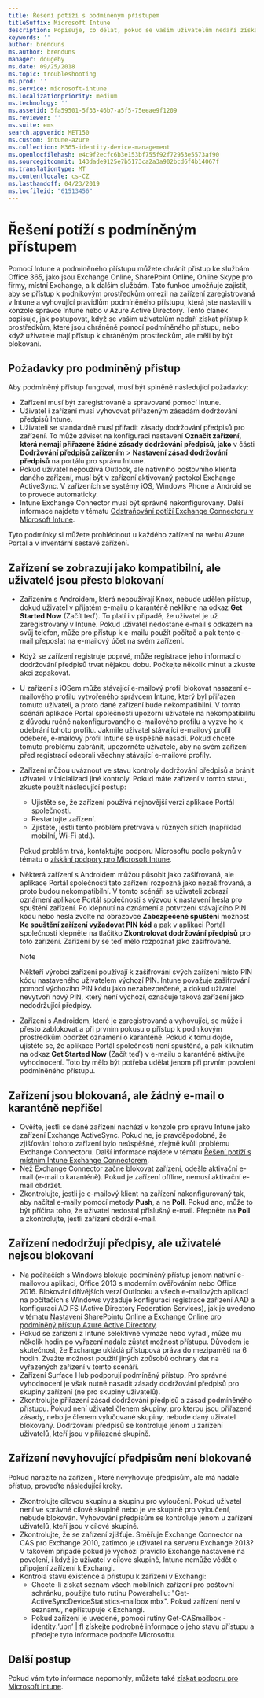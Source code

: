 ```yaml
---
title: Řešení potíží s podmíněným přístupem
titleSuffix: Microsoft Intune
description: Popisuje, co dělat, pokud se vašim uživatelům nedaří získat přístup k prostředkům prostřednictvím podmíněného přístupu Intune.
keywords: ''
author: brenduns
ms.author: brenduns
manager: dougeby
ms.date: 09/25/2018
ms.topic: troubleshooting
ms.prod: ''
ms.service: microsoft-intune
ms.localizationpriority: medium
ms.technology: ''
ms.assetid: 5fa59501-5f33-46b7-a5f5-75eeae9f1209
ms.reviewer: ''
ms.suite: ems
search.appverid: MET150
ms.custom: intune-azure
ms.collection: M365-identity-device-management
ms.openlocfilehash: e4c9f2ecfc6b3e153bf755f92f72953e5573af90
ms.sourcegitcommit: 143dade9125e7b5173ca2a3a902bcd6f4b14067f
ms.translationtype: MT
ms.contentlocale: cs-CZ
ms.lasthandoff: 04/23/2019
ms.locfileid: "61513456"
---
```

# <a name="troubleshoot-conditional-access"></a>Řešení potíží s podmíněným přístupem

Pomocí Intune a podmíněného přístupu můžete chránit přístup ke službám Office 365, jako jsou Exchange Online, SharePoint Online, Online Skype pro firmy, místní Exchange, a k dalším službám. Tato funkce umožňuje zajistit, aby se přístup k podnikovým prostředkům omezil na zařízení zaregistrovaná v Intune a vyhovující pravidlům podmíněného přístupu, která jste nastavili v konzole správce Intune nebo v Azure Active Directory. Tento článek popisuje, jak postupovat, když se vašim uživatelům nedaří získat přístup k prostředkům, které jsou chráněné pomocí podmíněného přístupu, nebo když uživatelé mají přístup k chráněným prostředkům, ale měli by být blokovaní.

## <a name="requirements-for-conditional-access"></a>Požadavky pro podmíněný přístup

Aby podmíněný přístup fungoval, musí být splněné následující požadavky:

- Zařízení musí být zaregistrované a spravované pomocí Intune.
- Uživatel i zařízení musí vyhovovat přiřazeným zásadám dodržování předpisů Intune.
- Uživateli se standardně musí přiřadit zásady dodržování předpisů pro zařízení. To může záviset na konfiguraci nastavení **Označit zařízení, která nemají přiřazené žádné zásady dodržování předpisů, jako** v části **Dodržování předpisů zařízením** > **Nastavení zásad dodržování předpisů** na portálu pro správu Intune.
-   Pokud uživatel nepoužívá Outlook, ale nativního poštovního klienta daného zařízení, musí být v zařízení aktivovaný protokol Exchange ActiveSync. V zařízeních se systémy iOS, Windows Phone a Android se to provede automaticky.
-   Intune Exchange Connector musí být správně nakonfigurovaný. Další informace najdete v tématu [Odstraňování potíží Exchange Connectoru v Microsoft Intune](troubleshoot-exchange-connector.md).

Tyto podmínky si můžete prohlédnout u každého zařízení na webu Azure Portal a v inventární sestavě zařízení.

## <a name="devices-appear-compliant-but-users-are-still-blocked"></a>Zařízení se zobrazují jako kompatibilní, ale uživatelé jsou přesto blokovaní

- Zařízením s Androidem, která nepoužívají Knox, nebude udělen přístup, dokud uživatel v přijatém e-mailu o karanténě neklikne na odkaz **Get Started Now** (Začít teď). To platí i v případě, že uživatel je už zaregistrovaný v Intune. Pokud uživatel nedostane e-mail s odkazem na svůj telefon, může pro přístup k e-mailu použít počítač a pak tento e-mail přeposlat na e-mailový účet na svém zařízení.
- Když se zařízení registruje poprvé, může registrace jeho informací o dodržování předpisů trvat nějakou dobu. Počkejte několik minut a zkuste akci zopakovat.
- U zařízení s iOSem může stávající e-mailový profil blokovat nasazení e-mailového profilu vytvořeného správcem Intune, který byl přiřazen tomuto uživateli, a proto dané zařízení bude nekompatibilní. V tomto scénáři aplikace Portál společnosti upozorní uživatele na nekompatibilitu z důvodu ručně nakonfigurovaného e-mailového profilu a vyzve ho k odebrání tohoto profilu. Jakmile uživatel stávající e-mailový profil odebere, e-mailový profil Intune se úspěšně nasadí. Pokud chcete tomuto problému zabránit, upozorněte uživatele, aby na svém zařízení před registrací odebrali všechny stávající e-mailové profily.
- Zařízení můžou uváznout ve stavu kontroly dodržování předpisů a bránit uživateli v inicializaci jiné kontroly. Pokud máte zařízení v tomto stavu, zkuste použít následující postup:
  - Ujistěte se, že zařízení používá nejnovější verzi aplikace Portál společnosti.
  - Restartujte zařízení.
  - Zjistěte, jestli tento problém přetrvává v různých sítích (například mobilní, Wi-Fi atd.).

  Pokud problém trvá, kontaktujte podporu Microsoftu podle pokynů v tématu o [získání podpory pro Microsoft Intune](get-support.md).
- Některá zařízení s Androidem můžou působit jako zašifrovaná, ale aplikace Portál společnosti tato zařízení rozpozná jako nezašifrovaná, a proto budou nekompatibilní. V tomto scénáři se uživateli zobrazí oznámení aplikace Portál společnosti s výzvou k nastavení hesla pro spuštění zařízení. Po klepnutí na oznámení a potvrzení stávajícího PIN kódu nebo hesla zvolte na obrazovce **Zabezpečené spuštění** možnost **Ke spuštění zařízení vyžadovat PIN kód** a pak v aplikaci Portál společnosti klepněte na tlačítko **Zkontrolovat dodržování předpisů** pro toto zařízení. Zařízení by se teď mělo rozpoznat jako zašifrované. 
  > [!NOTE]
  > Někteří výrobci zařízení používají k zašifrování svých zařízení místo PIN kódu nastaveného uživatelem výchozí PIN. Intune považuje zašifrování pomocí výchozího PIN kódu jako nezabezpečené, a dokud uživatel nevytvoří nový PIN, který není výchozí, označuje taková zařízení jako nedodržující předpisy.
- Zařízení s Androidem, které je zaregistrované a vyhovující, se může i přesto zablokovat a při prvním pokusu o přístup k podnikovým prostředkům obdržet oznámení o karanténě. Pokud k tomu dojde, ujistěte se, že aplikace Portál společnosti není spuštěná, a pak kliknutím na odkaz **Get Started Now** (Začít teď) v e-mailu o karanténě aktivujte vyhodnocení. Toto by mělo být potřeba udělat jenom při prvním povolení podmíněného přístupu.

## <a name="devices-are-blocked-and-no-quarantine-email-is-received"></a>Zařízení jsou blokovaná, ale žádný e-mail o karanténě nepřišel

- Ověřte, jestli se dané zařízení nachází v konzole pro správu Intune jako zařízení Exchange ActiveSync. Pokud ne, je pravděpodobné, že zjišťování tohoto zařízení bylo neúspěšné, zřejmě kvůli problému Exchange Connectoru. Další informace najdete v tématu [Řešení potíží s místním Intune Exchange Connectorem](troubleshoot-exchange-connector.md).
- Než Exchange Connector začne blokovat zařízení, odešle aktivační e-mail (e-mail o karanténě). Pokud je zařízení offline, nemusí aktivační e-mail obdržet. 
- Zkontrolujte, jestli je e-mailový klient na zařízení nakonfigurovaný tak, aby načítal e-maily pomocí metody **Push**, a ne **Poll**. Pokud ano, může to být příčina toho, že uživatel nedostal příslušný e-mail. Přepněte na **Poll** a zkontrolujte, jestli zařízení obdrží e-mail.

## <a name="devices-are-noncompliant-but-users-are-not-blocked"></a>Zařízení nedodržují předpisy, ale uživatelé nejsou blokovaní

- Na počítačích s Windows blokuje podmíněný přístup jenom nativní e-mailovou aplikaci, Office 2013 s moderním ověřováním nebo Office 2016. Blokování dřívějších verzí Outlooku a všech e-mailových aplikací na počítačích s Windows vyžaduje konfiguraci registrace zařízení AAD a konfiguraci AD FS (Active Directory Federation Services), jak je uvedeno v tématu [Nastavení SharePointu Online a Exchange Online pro podmíněný přístup Azure Active Directory](https://docs.microsoft.com/azure/active-directory/active-directory-conditional-access-no-modern-authentication). 
- Pokud se zařízení z Intune selektivně vymaže nebo vyřadí, může mu několik hodin po vyřazení nadále zůstat možnost přístupu. Důvodem je skutečnost, že Exchange ukládá přístupová práva do mezipaměti na 6 hodin. Zvažte možnost použití jiných způsobů ochrany dat na vyřazených zařízení v tomto scénáři.
- Zařízení Surface Hub podporují podmíněný přístup. Pro správné vyhodnocení je však nutné nasadit zásady dodržování předpisů pro skupiny zařízení (ne pro skupiny uživatelů).
- Zkontrolujte přiřazení zásad dodržování předpisů a zásad podmíněného přístupu. Pokud není uživatel členem skupiny, pro kterou jsou přiřazené zásady, nebo je členem vylučované skupiny, nebude daný uživatel blokovaný. Dodržování předpisů se kontroluje jenom u zařízení uživatelů, kteří jsou v přiřazené skupině.

## <a name="noncompliant-device-is-not-blocked"></a>Zařízení nevyhovující předpisům není blokované

Pokud narazíte na zařízení, které nevyhovuje předpisům, ale má nadále přístup, proveďte následující kroky.
- Zkontrolujte cílovou skupinu a skupinu pro vyloučení. Pokud uživatel není ve správné cílové skupině nebo je ve skupině pro vyloučení, nebude blokován. Vyhovování předpisům se kontroluje jenom u zařízení uživatelů, kteří jsou v cílové skupině.
- Zkontrolujte, že se zařízení zjišťuje. Směřuje Exchange Connector na CAS pro Exchange 2010, zatímco je uživatel na serveru Exchange 2013? V takovém případě pokud je výchozí pravidlo Exchange nastavené na povolení, i když je uživatel v cílové skupině, Intune nemůže vědět o připojení zařízení k Exchangi.
- Kontrola stavu existence a přístupu k zařízení v Exchangi:
  - Chcete-li získat seznam všech mobilních zařízení pro poštovní schránku, použijte tuto rutinu Powershellu: "Get-ActiveSyncDeviceStatistics-mailbox mbx". Pokud zařízení není v seznamu, nepřistupuje k Exchangi.
  - Pokud zařízení je uvedené, pomocí rutiny Get-CASmailbox -identity:’upn’ | fl získejte podrobné informace o jeho stavu přístupu a předejte tyto informace podpoře Microsoftu.

## <a name="next-steps"></a>Další postup
Pokud vám tyto informace nepomohly, můžete také [získat podporu pro Microsoft Intune](get-support.md).

